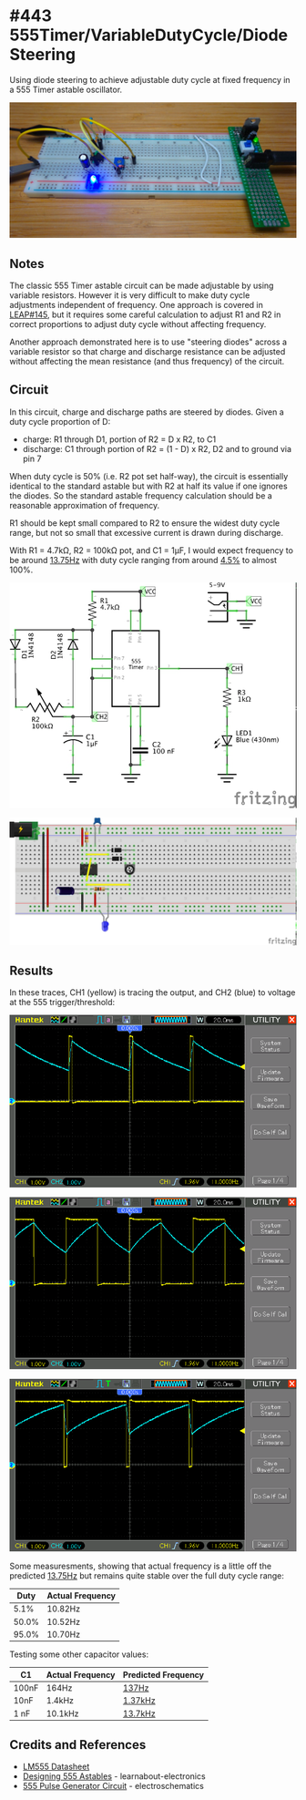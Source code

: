 # #443 555Timer/VariableDutyCycle/DiodeSteering

Using diode steering to achieve adjustable duty cycle at fixed frequency in a 555 Timer astable oscillator.

![Build](./assets/DiodeSteering_build.jpg?raw=true)

## Notes

The classic 555 Timer astable circuit can be made adjustable by using variable resistors. However it is very difficult
to make duty cycle adjustments independent of frequency. One approach is covered in [LEAP#145](../), but it requires some
careful calculation to adjust R1 and R2 in correct proportions to adjust duty cycle without affecting frequency.

Another approach demonstrated here is to use "steering diodes" across a variable resistor so that charge and discharge resistance can be adjusted
without affecting the mean resistance (and thus frequency) of the circuit.

## Circuit

In this circuit, charge and discharge paths are steered by diodes. Given a duty cycle proportion of D:

* charge: R1 through D1, portion of R2 = D x R2, to C1
* discharge: C1 through portion of R2 = (1 - D) x R2, D2 and to ground via pin 7

When duty cycle is 50% (i.e. R2 pot set half-way), the circuit is essentially identical to the standard astable but with R2 at half its value
if one ignores the diodes. So the standard astable frequency calculation should be a reasonable approximation of frequency.

R1 should be kept small compared to R2 to ensure the widest duty cycle range, but not so small that excessive current is drawn during discharge.

With R1 = 4.7kΩ, R2 = 100kΩ pot, and C1 = 1µF, I would expect frequency to be around
[13.75Hz](https://visual555.tardate.com/?mode=astable&r1=4.7&r2=50&c=1) with duty cycle ranging from
around [4.5%](https://www.wolframalpha.com/input/?i=52.245*2+-+100) to almost 100%.

![Schematic](./assets/DiodeSteering_schematic.jpg?raw=true)

![Breadboard](./assets/DiodeSteering_bb.jpg?raw=true)


## Results

In these traces, CH1 (yellow) is tracing the output, and CH2 (blue) to voltage at the 555 trigger/threshold:

![scope_05pc](./assets/scope_05pc.gif?raw=true)

![scope_50pc](./assets/scope_50pc.gif?raw=true)

![scope_95pc](./assets/scope_95pc.gif?raw=true)


Some measuresments, showing that actual frequency is a little off the predicted [13.75Hz](https://visual555.tardate.com/?mode=astable&r1=4.7&r2=50&c=1) but remains quite stable over the full duty cycle range:

| Duty  | Actual Frequency |
|-------|------------------|
| 5.1%  | 10.82Hz          |
| 50.0% | 10.52Hz          |
| 95.0% | 10.70Hz          |


Testing some other capacitor values:

| C1    | Actual Frequency | Predicted Frequency |
|-------|------------------|---------------------|
| 100nF | 164Hz          | [137Hz](https://visual555.tardate.com/?mode=astable&r1=4.7&r2=50&c=0.1) |
| 10nF  | 1.4kHz         | [1.37kHz](https://visual555.tardate.com/?mode=astable&r1=4.7&r2=50&c=0.01) |
| 1 nF  | 10.1kHz        | [13.7kHz](https://visual555.tardate.com/?mode=astable&r1=4.7&r2=50&c=0.001) |

## Credits and References

* [LM555 Datasheet](https://www.futurlec.com/Linear/LM555CN.shtml)
* [Designing 555 Astables](http://www.learnabout-electronics.org/Oscillators/osc44.php) - learnabout-electronics
* [555 Pulse Generator Circuit](https://www.electroschematics.com/5834/pulse-generator-with-555/) - electroschematics
